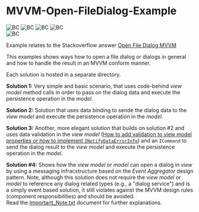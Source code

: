 # MVVM-Open-FileDialog-Example
![BC](https://img.shields.io/badge/.NET-5-informational) ![BC](https://img.shields.io/badge/.NET-6-informational) ![BC](https://img.shields.io/badge/.NET-7-informational) ![BC](https://img.shields.io/badge/.NET-8-informational)  
![BC](https://img.shields.io/badge/-WPF-informational?logo=windows)

Example relates to the Stackoverflow answer [Open File Dialog MVVM](https://stackoverflow.com/a/64861760/3141792)

This examples shows ways how to open a file dialog or dialogs in general and how to handle the result in an MVVM conform manner.

Each solution is hosted in a separate directory.

__Solution 1:__ Very simple and basic scenario, that uses code-behind _view model_ method calls in order to pass on the dialog data and execute the persistence operation in the _model_.

__Solution 2:__ Solution that uses data binding to sende the dialog data to the _view model_ and execute the persistence operation in the _model_.


__Solution 3:__ Another, more elegant solution that builds on solution #2 and uses data validation in the _view model_ ([How to add validation to view model properties or how to implement `INotifyDataErrorInfo`](https://stackoverflow.com/a/56608064/3141792)) and an `ICommand` to send the dialog result to the _view model_ and execute the persistence operation in the _model_.

__Solution #4:__ Shows how the _view model_ or _model_ can open a dialog in _view_ by using a messaging infracstructure based on the _Event Aggregator_ design pattern. 
Note, although this solution does not require the _view model_ or _model_ to reference any dialog related types (e.g., a "dialog service") and is a simply event based solution, 
it still violates against the MVVM design rules (component responsibilities) and should be avoided.  
Read the [Important_Note.txt](https://github.com/BionicCodeStackoverflow/MVVM-Open-FileDialog-Example/blob/main/StackoverflowExamples/MvvmDialogs/Main/Examples/Example4.OpenMessageDialogFromViewModel/Important_Note.txt) 
document for further explanations.
